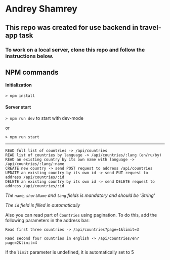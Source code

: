 # Andrey Shamrey

## This repo was created for use backend in travel-app task

### To work on a local server, clone this repo and follow the instructions below.

## NPM commands

#### Initialization
`> npm install`

#### Server start
`> npm run dev` to start with dev-mode 

or

`> npm run start`

--- 

<!-- ### Also you can start the server by following [this](https://andrews-react-game.herokuapp.com/) link  -->


```
READ full list of countries -> /api/countries
READ list of countries by language -> /api/countries/:lang (en/ru/by)
READ an existing country by its own name with language -> /api/countries/:lang/:name
CREATE new country -> send POST request to address /api/countries 
UPDATE an existing country by its own id -> send PUT request to address /api/countries/:id
DELETE an existing country by its own id -> send DELETE request to address /api/countries/:id
```

_The `name`, `shortName` and `lang` fields is mandatory and should be 'String'_

_The `id` field is filled in automatically_

Also you can read part of `Countries` using pagination. To do this, add the following parameters in the address bar:

```
Read first three countries -> /api/countries?page=1&limit=3

Read second four countries in english -> /api/countries/en?page=2&limit=4
```

If the `limit` parameter is undefined, it is automatically set to 5
